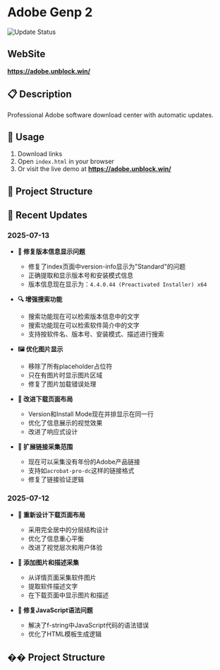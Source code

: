 # Adobe Genp 2

![Update Status](https://github.com/wangzhenjjcn/AdobeGenP2/workflows/Update%20Adobe%20Downloads/badge.svg)

##  WebSite

**https://adobe.unblock.win/**

## 📋 Description

Professional Adobe software download center with automatic updates.

## 🔧 Usage

1. Download links
2. Open `index.html` in your browser
3. Or visit the live demo at **https://adobe.unblock.win/**

## 📁 Project Structure

## 🚀 Recent Updates

### 2025-07-13
- **🔧 修复版本信息显示问题**
  - 修复了index页面中version-info显示为"Standard"的问题
  - 正确提取和显示版本号和安装模式信息
  - 版本信息现在显示为：`4.4.0.44 (Preactivated Installer) x64`

- **🔍 增强搜索功能**
  - 搜索功能现在可以检索版本信息中的文字
  - 搜索功能现在可以检索软件简介中的文字
  - 支持按软件名、版本号、安装模式、描述进行搜索

- **🖼️ 优化图片显示**
  - 移除了所有placeholder占位符
  - 只在有图片时显示图片区域
  - 修复了图片加载错误处理

- **📱 改进下载页面布局**
  - Version和Install Mode现在并排显示在同一行
  - 优化了信息展示的视觉效果
  - 改进了响应式设计

- **🔗 扩展链接采集范围**
  - 现在可以采集没有年份的Adobe产品链接
  - 支持如`acrobat-pro-dc`这样的链接格式
  - 修复了链接验证逻辑

### 2025-07-12
- **🎨 重新设计下载页面布局**
  - 采用完全居中的分层结构设计
  - 优化了信息重心平衡
  - 改进了视觉层次和用户体验

- **📄 添加图片和描述采集**
  - 从详情页面采集软件图片
  - 提取软件描述文字
  - 在下载页面中显示图片和描述

- **🔧 修复JavaScript语法问题**
  - 解决了f-string中JavaScript代码的语法错误
  - 优化了HTML模板生成逻辑

## �� Project Structure
